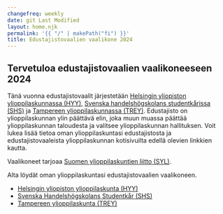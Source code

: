```yaml
---
changefreq: weekly
date: git Last Modified
layout: home.njk
permalink: '{{ "/" | makePath("fi") }}'
title: Edustajistovaalien vaalikone 2024
---
```


## Tervetuloa edustajistovaalien vaalikoneeseen 2024

Tänä vuonna edustajistovaalit järjestetään
[Helsingin yliopiston ylioppilaskunnassa (HYY)](https://hyy.fi/fi/ylioppilaskunta/organisaatio/edustajisto/edustajistovaalit/),
[Svenska handelshögskolans studentkårissa (SHS)](https://shs.fi/studentkaren/administration/fullmaktige/)
ja
[Tampereen ylioppilaskunnassa (TREY)](https://trey.fi/ylioppilaskunta/edustajistovaalit).
Edustajisto on ylioppilaskunnan ylin päättävä elin, joka muun muassa päättää
ylioppilaskunnan taloudesta ja valitsee ylioppilaskunnan hallituksen. Voit lukea
lisää tietoa oman ylioppilaskuntasi edustajistosta ja edustajistovaaleista
ylioppilaskunnan kotisivuilta edellä olevien linkkien kautta.

Vaalikoneet tarjoaa [Suomen ylioppilaskuntien liitto (SYL)](https://syl.fi).

Alta löydät oman ylioppilaskuntasi edustajistovaalien vaalikoneen.

- [Helsingin yliopiston ylioppilaskunta (HYY)](/hyy/)
- [Svenska Handelshögskolans Studentkår (SHS)](/shs/)
- [Tampereen ylioppilaskunta (TREY)](/trey/)
